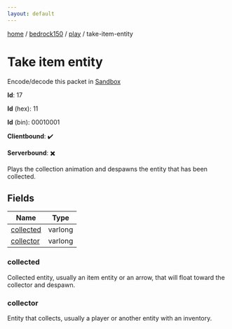 ```yaml
---
layout: default
---
```


[home](/)  /  [bedrock150](/protocol/bedrock150)  /  [play](/protocol/bedrock150/play)  /  take-item-entity

# Take item entity

Encode/decode this packet in [Sandbox](../../../sandbox/bedrock150#play.take_item_entity)

**Id**: 17

**Id** (hex): 11

**Id** (bin): 00010001

**Clientbound**: ✔️

**Serverbound**: ✖️

Plays the collection animation and despawns the entity that has been collected.

## Fields

Name | Type
---|---
[collected](#collected) | varlong
[collector](#collector) | varlong

### collected

Collected entity, usually an item entity or an arrow, that will float toward the collector and despawn.

### collector

Entity that collects, usually a player or another entity with an inventory.
